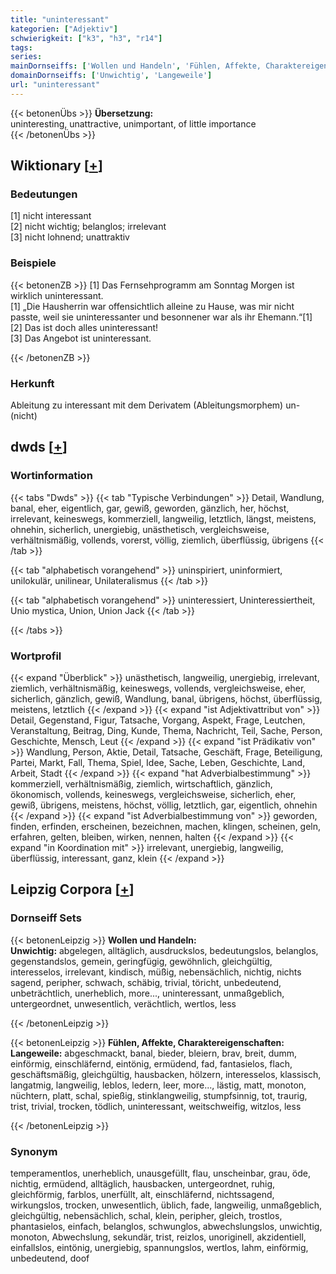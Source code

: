 ```yaml
---
title: "uninteressant"
kategorien: ["Adjektiv"]
schwierigkeit: ["k3", "h3", "r14"]
tags:
series:
mainDornseiffs: ['Wollen und Handeln', 'Fühlen, Affekte, Charaktereigenschaften']
domainDornseiffs: ['Unwichtig', 'Langeweile']
url: "uninteressant"
---
```


{{< betonenÜbs >}}
**Übersetzung:**  
uninteresting, unattractive, unimportant, of little importance  
{{< /betonenÜbs >}}

## Wiktionary [[+](https://de.wiktionary.org/wiki/uninteressant)]

### Bedeutungen
[1] nicht interessant  
[2] nicht wichtig; belanglos; irrelevant  
[3] nicht lohnend; unattraktiv  

### Beispiele
{{< betonenZB >}}
[1] Das Fernsehprogramm am Sonntag Morgen ist wirklich uninteressant.  
[1] „Die Hausherrin war offensichtlich alleine zu Hause, was mir nicht passte, weil sie uninteressanter und besonnener war als ihr Ehemann.“[1]  
[2] Das ist doch alles uninteressant!  
[3] Das Angebot ist uninteressant.  

{{< /betonenZB >}}
### Herkunft
Ableitung zu interessant mit dem Derivatem (Ableitungsmorphem) un- (nicht)  



## dwds [[+](https://www.dwds.de/wb/uninteressant)]

### Wortinformation
{{< tabs "Dwds" >}}
{{< tab "Typische Verbindungen" >}}
Detail, Wandlung, banal, eher, eigentlich, gar, gewiß, geworden, gänzlich, her, höchst, irrelevant, keineswegs, kommerziell, langweilig, letztlich, längst, meistens, ohnehin, sicherlich, unergiebig, unästhetisch, vergleichsweise, verhältnismäßig, vollends, vorerst, völlig, ziemlich, überflüssig, übrigens
{{< /tab >}}

{{< tab "alphabetisch vorangehend" >}}
uninspiriert, uninformiert, unilokulär, unilinear, Unilateralismus
{{< /tab >}}

{{< tab "alphabetisch vorangehend" >}}
uninteressiert, Uninteressiertheit, Unio mystica, Union, Union Jack
{{< /tab >}}

{{< /tabs >}}

### Wortprofil
{{< expand "Überblick" >}} unästhetisch, langweilig, unergiebig, irrelevant, ziemlich, verhältnismäßig, keineswegs, vollends, vergleichsweise, eher, sicherlich, gänzlich, gewiß, Wandlung, banal, übrigens, höchst, überflüssig, meistens, letztlich {{< /expand >}}
{{< expand "ist Adjektivattribut von" >}} Detail, Gegenstand, Figur, Tatsache, Vorgang, Aspekt, Frage, Leutchen, Veranstaltung, Beitrag, Ding, Kunde, Thema, Nachricht, Teil, Sache, Person, Geschichte, Mensch, Leut {{< /expand >}}
{{< expand "ist Prädikativ von" >}} Wandlung, Person, Aktie, Detail, Tatsache, Geschäft, Frage, Beteiligung, Partei, Markt, Fall, Thema, Spiel, Idee, Sache, Leben, Geschichte, Land, Arbeit, Stadt {{< /expand >}}
{{< expand "hat Adverbialbestimmung" >}} kommerziell, verhältnismäßig, ziemlich, wirtschaftlich, gänzlich, ökonomisch, vollends, keineswegs, vergleichsweise, sicherlich, eher, gewiß, übrigens, meistens, höchst, völlig, letztlich, gar, eigentlich, ohnehin {{< /expand >}}
{{< expand "ist Adverbialbestimmung von" >}} geworden, finden, erfinden, erscheinen, bezeichnen, machen, klingen, scheinen, geln, erfahren, gelten, bleiben, wirken, nennen, halten {{< /expand >}}
{{< expand "in Koordination mit" >}} irrelevant, unergiebig, langweilig, überflüssig, interessant, ganz, klein {{< /expand >}}

## Leipzig Corpora [[+](https://corpora.uni-leipzig.de/en/res?word=uninteressant&corpusId=deu_newscrawl-public_2018)]

### Dornseiff Sets
{{< betonenLeipzig >}}
**Wollen und Handeln:**  
**Unwichtig:** abgelegen, alltäglich, ausdruckslos, bedeutungslos, belanglos, gegenstandslos, gemein, geringfügig, gewöhnlich, gleichgültig, interesselos, irrelevant, kindisch, müßig, nebensächlich, nichtig, nichts sagend, peripher, schwach, schäbig, trivial, töricht, unbedeutend, unbeträchtlich, unerheblich, more..., uninteressant, unmaßgeblich, untergeordnet, unwesentlich, verächtlich, wertlos, less  

{{< /betonenLeipzig >}}


{{< betonenLeipzig >}}
**Fühlen, Affekte, Charaktereigenschaften:**  
**Langeweile:** abgeschmackt, banal, bieder, bleiern, brav, breit, dumm, einförmig, einschläfernd, eintönig, ermüdend, fad, fantasielos, flach, geschäftsmäßig, gleichgültig, hausbacken, hölzern, interesselos, klassisch, langatmig, langweilig, leblos, ledern, leer, more..., lästig, matt, monoton, nüchtern, platt, schal, spießig, stinklangweilig, stumpfsinnig, tot, traurig, trist, trivial, trocken, tödlich, uninteressant, weitschweifig, witzlos, less  

{{< /betonenLeipzig >}}

### Synonym
temperamentlos, unerheblich, unausgefüllt, flau, unscheinbar, grau, öde, nichtig, ermüdend, alltäglich, hausbacken, untergeordnet, ruhig, gleichförmig, farblos, unerfüllt, alt, einschläfernd, nichtssagend, wirkungslos, trocken, unwesentlich, üblich, fade, langweilig, unmaßgeblich, gleichgültig, nebensächlich, schal, klein, peripher, gleich, trostlos, phantasielos, einfach, belanglos, schwunglos, abwechslungslos, unwichtig, monoton, Abwechslung, sekundär, trist, reizlos, unoriginell, akzidentiell, einfallslos, eintönig, unergiebig, spannungslos, wertlos, lahm, einförmig, unbedeutend, doof

